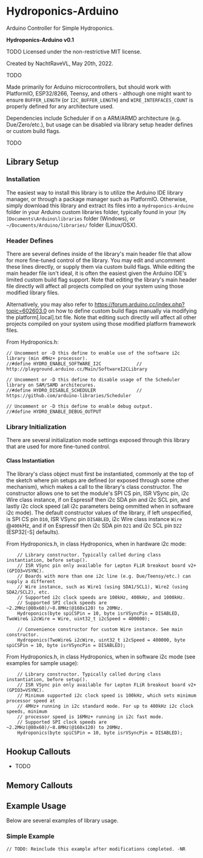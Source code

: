# Hydroponics-Arduino
Arduino Controller for Simple Hydroponics.

**Hydroponics-Arduino v0.1**

TODO
Licensed under the non-restrictive MIT license.

Created by NachtRaveVL, May 20th, 2022.

TODO

Made primarily for Arduino microcontrollers, but should work with PlatformIO, ESP32/8266, Teensy, and others - although one might want to ensure `BUFFER_LENGTH` (or `I2C_BUFFER_LENGTH`) and `WIRE_INTERFACES_COUNT` is properly defined for any architecture used.

Dependencies include Scheduler if on a ARM/ARMD architecture (e.g. Due/Zero/etc.), but usage can be disabled via library setup header defines or custom build flags.

TODO

## Library Setup

### Installation

The easiest way to install this library is to utilize the Arduino IDE library manager, or through a package manager such as PlatformIO. Otherwise, simply download this library and extract its files into a `Hydroponics-Arduino` folder in your Arduino custom libraries folder, typically found in your `[My ]Documents\Arduino\libraries` folder (Windows), or `~/Documents/Arduino/libraries/` folder (Linux/OSX).

### Header Defines
 
There are several defines inside of the library's main header file that allow for more fine-tuned control of the library. You may edit and uncomment these lines directly, or supply them via custom build flags. While editing the main header file isn't ideal, it is often the easiest given the Arduino IDE's limited custom build flag support. Note that editing the library's main header file directly will affect all projects compiled on your system using those modified library files.

Alternatively, you may also refer to <https://forum.arduino.cc/index.php?topic=602603.0> on how to define custom build flags manually via modifying the platform[.local].txt file. Note that editing such directly will affect all other projects compiled on your system using those modified platform framework files.

From Hydroponics.h:
```Arduino
// Uncomment or -D this define to enable use of the software i2c library (min 4MHz+ processor).
//#define HYDRO_ENABLE_SOFTWARE_I2C             // http://playground.arduino.cc/Main/SoftwareI2CLibrary

// Uncomment or -D this define to disable usage of the Scheduler library on SAM/SAMD architecures.
//#define HYDRO_DISABLE_SCHEDULER               // https://github.com/arduino-libraries/Scheduler

// Uncomment or -D this define to enable debug output.
//#define HYDRO_ENABLE_DEBUG_OUTPUT
```

### Library Initialization

There are several initialization mode settings exposed through this library that are used for more fine-tuned control.

#### Class Instantiation

The library's class object must first be instantiated, commonly at the top of the sketch where pin setups are defined (or exposed through some other mechanism), which makes a call to the library's class constructor. The constructor allows one to set the module's SPI CS pin, ISR VSync pin, i2c Wire class instance, if on Espressif then i2c SDA pin and i2c SCL pin, and lastly i2c clock speed (all i2c parameters being ommitted when in software i2c mode). The default constructor values of the library, if left unspecified, is SPI CS pin `D10`, ISR VSync pin `DISABLED`, i2c Wire class instance `Wire` @`400k`Hz, and if on Espressif then i2c SDA pin `D21` and i2c SCL pin `D22` (ESP32[-S] defaults).

From Hydroponics.h, in class Hydroponics, when in hardware i2c mode:
```Arduino
    // Library constructor. Typically called during class instantiation, before setup().
    // ISR VSync pin only available for Lepton FLiR breakout board v2+ (GPIO3=VSYNC).
    // Boards with more than one i2c line (e.g. Due/Teensy/etc.) can supply a different
    // Wire instance, such as Wire1 (using SDA1/SCL1), Wire2 (using SDA2/SCL2), etc.
    // Supported i2c clock speeds are 100kHz, 400kHz, and 1000kHz.
    // Supported SPI clock speeds are ~2.2MHz(@80x60)/~8.8MHz(@160x120) to 20MHz.
    Hydroponics(byte spiCSPin = 10, byte isrVSyncPin = DISABLED, TwoWire& i2cWire = Wire, uint32_t i2cSpeed = 400000);

    // Convenience constructor for custom Wire instance. See main constructor.
    Hydroponics(TwoWire& i2cWire, uint32_t i2cSpeed = 400000, byte spiCSPin = 10, byte isrVSyncPin = DISABLED);
```

From Hydroponics.h, in class Hydroponics, when in software i2c mode (see examples for sample usage):
```Arduino
    // Library constructor. Typically called during class instantiation, before setup().
    // ISR VSync pin only available for Lepton FLiR breakout board v2+ (GPIO3=VSYNC).
    // Minimum supported i2c clock speed is 100kHz, which sets minimum processor speed at
    // 4MHz+ running in i2c standard mode. For up to 400kHz i2c clock speeds, minimum
    // processor speed is 16MHz+ running in i2c fast mode.
    // Supported SPI clock speeds are ~2.2MHz(@80x60)/~8.8MHz(@160x120) to 20MHz.
    Hydroponics(byte spiCSPin = 10, byte isrVSyncPin = DISABLED);
```

## Hookup Callouts

* TODO

## Memory Callouts


## Example Usage

Below are several examples of library usage.

### Simple Example

```Arduino
// TODO: Reinclude this example after modifications completed. -NR
```
